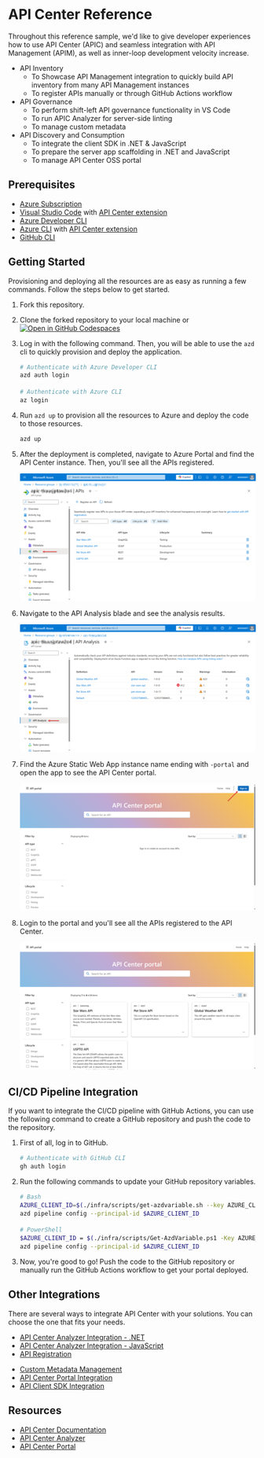# API Center Reference

Throughout this reference sample, we'd like to give developer experiences how to use API Center (APIC) and seamless integration with API Management (APIM), as well as inner-loop development velocity increase.

- API Inventory
  - To Showcase API Management integration to quickly build API inventory from many API Management instances
  - To register APIs manually or through GitHub Actions workflow
- API Governance
  - To perform shift-left API governance functionality in VS Code
  - To run APIC Analyzer for server-side linting
  - To manage custom metadata
  <!-- - To handle events through Azure Event Grid and Logic Apps -->
- API Discovery and Consumption
  - To integrate the client SDK in .NET & JavaScript
  - To prepare the server app scaffolding in .NET and JavaScript
  - To manage API Center OSS portal

## Prerequisites

- [Azure Subscription](https://azure.microsoft.com/free/?WT.mc_id=dotnet-134184-juyoo)
- [Visual Studio Code](https://code.visualstudio.com/) with [API Center extension](https://marketplace.visualstudio.com/items?itemName=apidev.azure-api-center)
- [Azure Developer CLI](https://learn.microsoft.com/azure/developer/azure-developer-cli/install-azd?WT.mc_id=dotnet-134184-juyoo)
- [Azure CLI](https://learn.microsoft.com/cli/azure/install-azure-cli?WT.mc_id=dotnet-134184-juyoo) with [API Center extension](https://learn.microsoft.com/cli/azure/azure-cli-extensions-list?WT.mc_id=dotnet-134184-juyoo)
- [GitHub CLI](https://cli.github.com)

## Getting Started

Provisioning and deploying all the resources are as easy as running a few commands. Follow the steps below to get started.

1. Fork this repository.
1. Clone the forked repository to your local machine or [![Open in GitHub Codespaces](https://github.com/codespaces/badge.svg)](https://codespaces.new/Azure-Samples/APICenter-Reference)
1. Log in with the following command. Then, you will be able to use the `azd` cli to quickly provision and deploy the application.

    ```bash
    # Authenticate with Azure Developer CLI
    azd auth login
    
    # Authenticate with Azure CLI
    az login
    ```

1. Run `azd up` to provision all the resources to Azure and deploy the code to those resources.

    ```bash
    azd up
    ```

1. After the deployment is completed, navigate to Azure Portal and find the API Center instance. Then, you'll see all the APIs registered.

   ![APIs registered on API Center](./docs/images/getting-started-01.png)

1. Navigate to the API Analysis blade and see the analysis results.

   ![API Analysis](./docs/images/getting-started-02.png)

1. Find the Azure Static Web App instance name ending with `-portal` and open the app to see the API Center portal.

   ![API Center Portal](./docs/images/getting-started-03.png)

1. Login to the portal and you'll see all the APIs registered to the API Center.

   ![API Center Portal](./docs/images/getting-started-04.png)

## CI/CD Pipeline Integration

If you want to integrate the CI/CD pipeline with GitHub Actions, you can use the following command to create a GitHub repository and push the code to the repository.

1. First of all, log in to GitHub.

    ```bash
    # Authenticate with GitHub CLI
    gh auth login
    ```

1. Run the following commands to update your GitHub repository variables.

    ```bash
    # Bash
    AZURE_CLIENT_ID=$(./infra/scripts/get-azdvariable.sh --key AZURE_CLIENT_ID)
    azd pipeline config --principal-id $AZURE_CLIENT_ID
    
    # PowerShell
    $AZURE_CLIENT_ID = $(./infra/scripts/Get-AzdVariable.ps1 -Key AZURE_CLIENT_ID)
    azd pipeline config --principal-id $AZURE_CLIENT_ID
    ```

1. Now, you're good to go! Push the code to the GitHub repository or manually run the GitHub Actions workflow to get your portal deployed.

## Other Integrations

There are several ways to integrate API Center with your solutions. You can choose the one that fits your needs.

- [API Center Analyzer Integration - .NET](./docs/api-center-analyzer-integration-dotnet.md)
- [API Center Analyzer Integration - JavaScript](./docs/api-center-analyzer-integration-nodejs.md)
- [API Registration](./docs/api-registration.md)
<!-- - [API Center Event Handler](./docs/api-center-event-handler.md) -->
- [Custom Metadata Management](./docs/custom-metadata-management.md)
- [API Center Portal Integration](./docs/api-center-portal-integration.md)
- [API Client SDK Integration](./docs/api-client-sdk-integration.md)

## Resources

- [API Center Documentation](https://aka.ms/apicenter)
- [API Center Analyzer](https://aka.ms/apicenter-analyzer)
- [API Center Portal](https://aka.ms/apicenter-portal)
